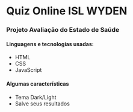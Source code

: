 # Quiz Online ISL WYDEN

### Projeto Avaliação do Estado de Saúde

#### Linguagens e tecnologias usadas:
- HTML
- CSS
- JavaScript


#### Algumas características
- Tema Dark/Light
- Salve seus resultados
